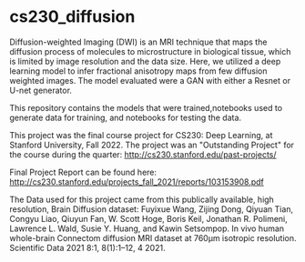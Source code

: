 # cs230_diffusion

Diffusion-weighted Imaging (DWI) is an MRI technique that maps the diffusion process of molecules to 
microstructure in biological tissue, which is limited by image resolution and the data size. Here, 
we utilized a deep learning model to infer fractional anisotropy maps from few diffusion weighted images. 
The model evaluated were a GAN with either a Resnet or U-net generator. 

This repository contains the models that were trained,notebooks used to generate data for training, and notebooks for testing the data. 

This project was the final course project for CS230: Deep Learning, at Stanford University, Fall 2022. The project
was an "Outstanding Project" for the course during the quarter: http://cs230.stanford.edu/past-projects/

Final Project Report can be found here: 
http://cs230.stanford.edu/projects_fall_2021/reports/103153908.pdf


The Data used for this project came from this publically available, high resolution, Brain Diffusion dataset: Fuyixue Wang, Zijing Dong, Qiyuan Tian, Congyu Liao, Qiuyun Fan, W. Scott Hoge, Boris Keil, Jonathan R. Polimeni, Lawrence L. Wald, Susie Y. Huang, and Kawin Setsompop. In vivo human whole-brain Connectom diffusion MRI dataset at 760μm isotropic resolution. Scientific Data 2021 8:1, 8(1):1–12, 4 2021.
